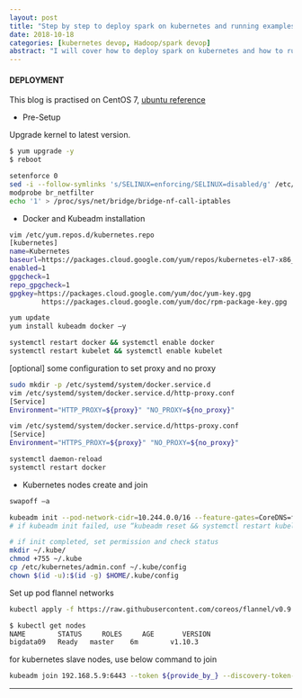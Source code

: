 ```yaml
---
layout: post
title: "Step by step to deploy spark on kubernetes and running examples"
date: 2018-10-18
categories: [kubernetes devop, Hadoop/spark devop]
abstract: "I will cover how to deploy spark on kubernetes and how to run spark examples including simplest example like calculating pi, examples required input/output through HDFS and examples with Hive."
---
```


#### DEPLOYMENT ####

This blog is practised on CentOS 7, [ubuntu reference](https://www.digitalocean.com/community/tutorials/how-to-create-a-kubernetes-1-10-cluster-using-kubeadm-on-ubuntu-16-04)

* Pre-Setup

Upgrade kernel to latest version.

``` bash
$ yum upgrade -y
$ reboot
```

``` bash
setenforce 0
sed -i --follow-symlinks 's/SELINUX=enforcing/SELINUX=disabled/g' /etc/sysconfig/selinux
modprobe br_netfilter
echo '1' > /proc/sys/net/bridge/bridge-nf-call-iptables
```

* Docker and Kubeadm installation

``` bash
vim /etc/yum.repos.d/kubernetes.repo
[kubernetes]
name=Kubernetes
baseurl=https://packages.cloud.google.com/yum/repos/kubernetes-el7-x86_64
enabled=1
gpgcheck=1
repo_gpgcheck=1
gpgkey=https://packages.cloud.google.com/yum/doc/yum-key.gpg
        https://packages.cloud.google.com/yum/doc/rpm-package-key.gpg
```

``` bash
yum update
yum install kubeadm docker –y
```

``` bash
systemctl restart docker && systemctl enable docker
systemctl restart kubelet && systemctl enable kubelet
```

[optional] some configuration to set proxy and no proxy
``` bash
sudo mkdir -p /etc/systemd/system/docker.service.d
vim /etc/systemd/system/docker.service.d/http-proxy.conf
[Service]
Environment="HTTP_PROXY=${proxy}" "NO_PROXY=${no_proxy}"

vim /etc/systemd/system/docker.service.d/https-proxy.conf
[Service]
Environment="HTTPS_PROXY=${proxy}" "NO_PROXY=${no_proxy}"

systemctl daemon-reload
systemctl restart docker
```

* Kubernetes nodes create and join

``` bash
swapoff –a

kubeadm init --pod-network-cidr=10.244.0.0/16 --feature-gates=CoreDNS=false --apiserver-advertise-address=10.1.0.35 --kubernetes-version=v1.11.0
# if kubeadm init failed, use “kubeadm reset && systemctl restart kubelet” to rerun

# if init completed, set permission and check status 
mkdir ~/.kube/
chmod +755 ~/.kube
cp /etc/kubernetes/admin.conf ~/.kube/config
chown $(id -u):$(id -g) $HOME/.kube/config
```

Set up pod flannel networks
``` bash
kubectl apply -f https://raw.githubusercontent.com/coreos/flannel/v0.9.1/Documentation/kube-flannel.yml

$ kubectl get nodes
NAME        STATUS     ROLES     AGE       VERSION
bigdata09   Ready   master    6m        v1.10.3
```

for kubernetes slave nodes, use below command to join
``` bash
kubeadm join 192.168.5.9:6443 --token ${provide_by_} --discovery-token-ca-cert-hash sha256:5a549c8e6c1f0e76e96c86b516e830be454a024360c05c08e196ba9bc971284d
```

***